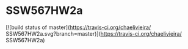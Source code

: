 # SSW567HW2a

[![build status of master](https://travis-ci.org/chaelivieira/
SSW567HW2a.svg?branch=master)](https://travis-ci.org/chaelivieira/
SSW567HW2a)
